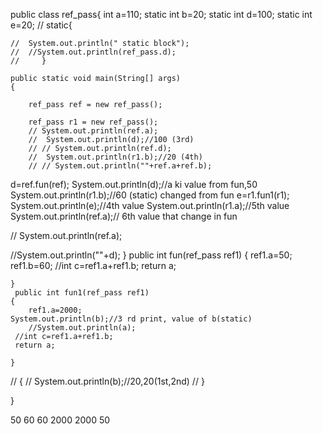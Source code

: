 public class ref_pass{
 int a=110;
static int b=20;
      static  int d=100;
      static int e=20;
    //     static{
             
            
    //  System.out.println(" static block"); 
    //  //System.out.println(ref_pass.d);
    //     }

    public static void main(String[] args)
    {

        ref_pass ref = new ref_pass();
         
        ref_pass r1 = new ref_pass();
        // System.out.println(ref.a);
        //  System.out.println(d);//100 (3rd)
        // // System.out.println(ref.d);
        //  System.out.println(r1.b);//20 (4th)
        // // System.out.println(""+ref.a+ref.b);
        
 d=ref.fun(ref);
 System.out.println(d);//a ki value from fun,50
  System.out.println(r1.b);//60 (static) changed from fun 
   e=r1.fun1(r1);
 System.out.println(e);//4th value 
System.out.println(r1.a);//5th value 
System.out.println(ref.a);// 6th value that change in fun


 
//   System.out.println(ref.a);

 //System.out.println(""+d);
    }
    public int fun(ref_pass ref1)
    {
        ref1.a=50;
        ref1.b=60;
     //int c=ref1.a+ref1.b;
     return a;
     
    }
     public int fun1(ref_pass ref1)
    {
        ref1.a=2000;
    System.out.println(b);//3 rd print, value of b(static)
        //System.out.println(a);
     //int c=ref1.a+ref1.b;
     return a;
     
    }
// {
//     System.out.println(b);//20,20(1st,2nd)
// }

}





50
60
60
2000
2000
50

